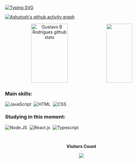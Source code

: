 [![Typing SVG](https://readme-typing-svg.herokuapp.com/?color=ff5600&size=35&center=true&vCenter=true&width=1000&lines=Hi,+I'm+Gustavo+Rodrigues🤪😊;I'm+from+Brazil;I+am+graduated🎓+in+Information+System💻;Be+Welcome!🤗🥳🎉)](https://git.io/typing-svg)

[![Ashutosh's github activity graph](https://github-readme-activity-graph.vercel.app/graph?username=gutohh&bg_color=0d1117&color=ff5600&line=ff5600&point=ff5600&area=true&hide_border=true)](https://github.com/ashutosh00710/github-readme-activity-graph)

<div align="center">  
  <img width="49%" height="195px" src="https://github-readme-stats.vercel.app/api?username=gutohh&show_icons=true&count_private=true&hide_border=true&title_color=ff5600&icon_color=ff5600&text_color=c9d1d9&bg_color=0d1117" alt="Gustavo B Rodrigues github stats" /> 
  <img width="41%" height="195px" src="https://github-readme-stats.vercel.app/api/top-langs/?username=gutohh&layout=compact&hide_border=true&title_color=ff5600&text_color=ff5600&bg_color=0d1117" />
</div>

 ### Main skills:
![JavaScript](https://img.shields.io/badge/-JavaScript-0D1117?style=for-the-badge&logo=javascript&labelColor=0D1117)&nbsp;
![HTML](https://img.shields.io/badge/-HTML-0D1117?style=for-the-badge&logo=HTML5&logoColor=ff5600&labelColor=0D1117)&nbsp;
![CSS](https://img.shields.io/badge/-CSS-0D1117?style=for-the-badge&logo=CSS3&logoColor=1572B6&labelColor=0D1117)&nbsp;

### Studying in this moment:
![Node.JS](https://img.shields.io/badge/-Node.JS-0D1117?style=for-the-badge&logo=node.js&labelColor=0D1117&textColor=0D1117)&nbsp;
![React.js](https://img.shields.io/badge/-React.js-0D1117?style=for-the-badge&logo=react&labelColor=0D1117)&nbsp;
![Typescript](https://img.shields.io/badge/-TypeScript-0D1117?style=for-the-badge&logo=typescript&labelColor=0D1117&textColor=0D1117)&nbsp;

<div align="center">
<br><p align="centre"><b>Visitors Count</b></p>  
<p align="center"><img align="center" src="https://profile-counter.glitch.me/{gutohh}/count.svg" /></p> 
<br>
</div>
